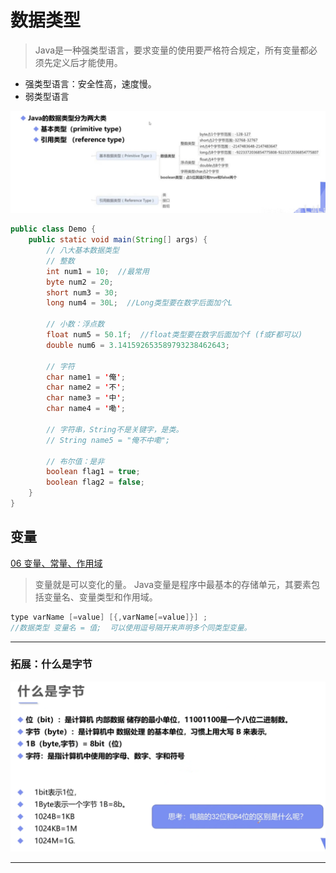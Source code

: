 # 数据类型
> Java是一种强类型语言，要求变量的使用要严格符合规定，所有变量都必须先定义后才能使用。
- 强类型语言：安全性高，速度慢。
- 弱类型语言

![数据类型](img/06.png)

```java
public class Demo {
    public static void main(String[] args) {        
        // 八大基本数据类型 
        // 整数
        int num1 = 10;  //最常用
        byte num2 = 20;
        short num3 = 30;
        long num4 = 30L;  //Long类型要在数字后面加个L

        // 小数：浮点数
        float num5 = 50.1f;  //float类型要在数字后面加个f (f或F都可以)
        double num6 = 3.141592653589793238462643;

        // 字符
        char name1 = '俺';
        char name2 = '不';
        char name3 = '中';
        char name4 = '嘞';

        // 字符串，String不是关键字，是类。
        // String name5 = "俺不中嘞";

        // 布尔值：是非
        boolean flag1 = true;
        boolean flag2 = false;   
    }
}
```

## 变量
[06 变量、常量、作用域](https://github.com/m1ng-wym/JavaLearning/blob/main/Java%E7%AC%94%E8%AE%B0/06%20%E5%8F%98%E9%87%8F%E3%80%81%E5%B8%B8%E9%87%8F%E3%80%81%E4%BD%9C%E7%94%A8%E5%9F%9F.md)
> 变量就是可以变化的量。
> Java变量是程序中最基本的存储单元，其要素包括变量名、变量类型和作用域。

```java
type varName [=value] [{,varName[=value]}] ;
//数据类型 变量名 = 值;  可以使用逗号隔开来声明多个同类型变量。
```

***

### 拓展：什么是字节

![什么是字节](img/07.png)

***
